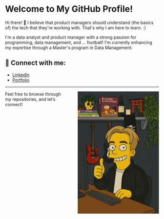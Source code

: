 # Welcome to My GitHub Profile!

Hi there! 👋 I believe that product managers should understand (the basics of) the tech that they're working with. That's why I am here to learn. :)

I'm a data analyst and product manager with a strong passion for programming, data management, and ... football! I'm currently enhancing my expertise through a Master's program in Data Management.

## 📎 Connect with me:

- [LinkedIn](https://www.linkedin.com/in/niklas-boeckmann/)  
- [Portfolio](https://boeckmann.carrd.co/)

---

<div style="float: right; margin-left: 20px; margin-bottom: 20px; padding-left: 20px;">
  <img src="https://github.com/nikbckm/nikbckm/raw/main/thatsme.png" alt="That's Me" style="max-height: 400px; height: auto;">
</div>

Feel free to browse through my repositories, and let’s connect!

